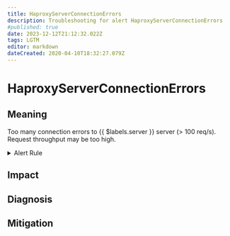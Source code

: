 ```yaml
---
title: HaproxyServerConnectionErrors
description: Troubleshooting for alert HaproxyServerConnectionErrors
#published: true
date: 2023-12-12T21:12:32.022Z
tags: LGTM
editor: markdown
dateCreated: 2020-04-10T18:32:27.079Z
---
```


# HaproxyServerConnectionErrors

## Meaning
[//]: # "Short paragraph that explains what the alert means"
Too many connection errors to {{ $labels.server }} server (> 100 req/s). Request throughput may be too high.

<details>
  <summary>Alert Rule</summary>

  ```yaml
alert: HaproxyServerConnectionErrors
expr: sum by (server) (rate(haproxy_server_connection_errors_total[1m])) > 100
for: 0m
labels:
    severity: critical
annotations:
    summary: HAProxy server connection errors (instance {{ $labels.instance }})
    description: |-
        Too many connection errors to {{ $labels.server }} server (> 100 req/s). Request throughput may be too high.
          VALUE = {{ $value }}
          LABELS = {{ $labels }}
    runbook: https://github.com/srerun/prometheus-alerts/content/runbooks/HaproxyServerConnectionErrors

  ```
</details>


## Impact
[//]: # "What could / will happen if the alert is not addressed"



## Diagnosis
[//]: # "Steps to take to identify the cause of the problem"



## Mitigation
[//]: # "The steps necessary to resolve the alert"
